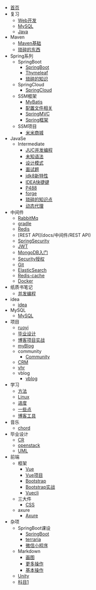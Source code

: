 - [首页](/)
- 复习
  - [Web开发](docs/复习/Web开发)
  - [MySQL](docs/复习/MySQL)
  - [Java](docs/复习/Java)
- Maven
  - [Maven基础](docs/Maven/Maven基础)
  - [琐碎的东西](docs/Maven/琐碎的东西)
- Spring系列
  - SpringBoot
    - [SpringBoot](docs/Spring系列/SpringBoot/SpringBoot)
    - [Thymeleaf](docs/Spring系列/SpringBoot/Thymeleaf)
    - [琐碎的知识](docs/Spring系列/SpringBoot/琐碎的知识)
  - SpringCloud
    - [SpringCloud](docs/Spring系列/SpringCloud/SpringCloud)
  - SSM框架
    - [MyBatis](docs/Spring系列/SSM框架/MyBatis)
    - [配置文件相关](docs/Spring系列/SSM框架/配置文件相关)
    - [SpringMVC](docs/Spring系列/SSM框架/SpringMVC)
    - [Spring框架](docs/Spring系列/SSM框架/Spring框架)
  - SSM项目
    - [米米商城](docs/Spring系列/SSM项目/米米商城)
- JavaSe
  - Intermediate
    - [JUC并发编程](docs/JavaSe/Intermediate/JUC并发编程)
    - [未知语法](docs/JavaSe/Intermediate/未知语法)
    - [设计模式](docs/JavaSe/Intermediate/设计模式)
    - [面试题](docs/JavaSe/Intermediate/面试题)
    - [jdk8新特性](docs/JavaSe/Intermediate/jdk8新特性)
    - [IDEA快捷键](docs/JavaSe/Intermediate/IDEA快捷键)
    - [P488](docs/JavaSe/Intermediate/P488)
    - [forge](docs/JavaSe/Intermediate/forge)
    - [琐碎的知识点](docs/JavaSe/Intermediate/琐碎的知识点)
    - [动态代理](docs/JavaSe/Intermediate/动态代理)
- 中间件
  - [RabbitMq](docs/中间件/RabbitMq)
  - [gradle](docs/中间件/gradle)
  - [Redis](docs/中间件/Redis)
  - [REST API](docs/中间件/REST API)
  - [SpringSecurity](docs/中间件/SpringSecurity)
  - [JWT](docs/中间件/JWT)
  - [MongoDB入门](docs/中间件/MongoDB入门)
  - [Security授权](docs/中间件/Security授权)
  - [Git](docs/中间件/Git)
  - [ElasticSearch](docs/中间件/ElasticSearch)
  - [Redis-cache](docs/中间件/Redis-cache)
  - [Docker](docs/中间件/Docker)
- 纸质书笔记
  - [并发编程](docs/纸质书笔记/并发编程)
- idea
  - [idea](docs/idea/idea)
- MySQL
  - [MySQL](docs/MySQL/MySQL)
- 项目
  - [ruoyi](docs/项目/ruoyi)
  - [毕业设计](docs/项目/毕业设计)
  - [博客项目实战](docs/项目/博客项目实战)
  - [myBlog](docs/项目/myBlog)
  - community
    - [Community](docs/项目/community/Community)
  - [CRM](docs/项目/CRM)
  - [vhr](docs/项目/vhr)
  - vblog
    - [vblog](docs/项目/vblog/vblog)
- 学习
  - [方法](docs/学习/方法)
  - [Linux](docs/学习/Linux)
  - [进度](docs/学习/进度)
  - [一些点](docs/学习/一些点)
  - [博客工具](docs/学习/博客工具)
- 音乐
  - [chord](docs/音乐/chord)
- 毕业设计
  - [CR](docs/毕业设计/CR)
  - [openstack](docs/毕业设计/openstack)
  - [UML](docs/毕业设计/UML)
- 前端
  - 框架
    - [Vue](docs/前端/框架/Vue)
    - [Vue项目](docs/前端/框架/Vue项目)
    - [Bootstrap](docs/前端/框架/Bootstrap)
    - [Bootstrap实战](docs/前端/框架/Bootstrap实战)
    - [Vuecli](docs/前端/框架/Vuecli)
  - 三大件
    - [CSS](docs/前端/三大件/CSS)
  - axure
    - [Axure](docs/前端/axure/Axure)
- 杂项
  - SpringBoot课设
    - [SpringBoot](docs/杂项/SpringBoot课设/SpringBoot)
    - [terraria](docs/杂项/SpringBoot课设/terraria)
    - [微信小程序](docs/杂项/SpringBoot课设/微信小程序)
  - Markdown
    - [画图](docs/杂项/Markdown/画图)
    - [更多操作](docs/杂项/Markdown/更多操作)
    - [基本操作](docs/杂项/Markdown/基本操作)
  - [Unity](docs/杂项/Unity)
  - [科目1](docs/杂项/科目1)
